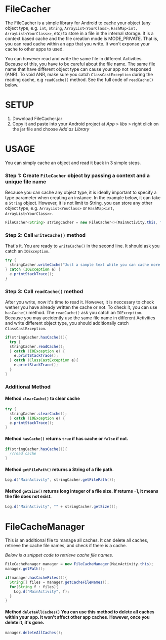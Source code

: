 # FileCacher
The FileCacher is a simple library for Android to cache your object (any object type, e.g. ``int``, ``String``, ``ArrayList<YourClass>``, ``HashMap<int, ArrayList<YourClass>>``, etc) to store in a file in the internal storage. It is a context based cache and the file creation mode is MODE_PRIVATE. That is, you can read cache within an app that you write. It won't exponse your cache to other apps to used.

You can however read and write the same file in different Activities. Because of this, you have to be careful about the file name. The same file name that have different object type can cause your app not responsed (ANR). To void ANR, make sure you catch ``ClassCastException`` during the reading cache, e.g ``readCache()`` method. See the full code of ``readCache()`` below.

# SETUP
1. Download FileCacher.jar
2. Copy it and paste into your Android project at *App* > *libs* > right click on the jar file and choose *Add as Library*

# USAGE
You can simply cache an object and read it back in 3 simple steps.

### Step 1: Create ``FileCacher`` object by passing a context and a unique file name
Because you can cache any object type, it is ideally important to specify a type parameter when creating an instance. In the example below, it can take a ``String`` object. However, it is not limit to String, you can store any other object type, e.g. ``ArrayList<YouClass>`` or ``HashMap<int, ArrayList<YourClass>>``.
```java
FileCacher<String> stringCacher = new FileCacher<>(MainActivity.this, "sometext.txt");
```

### Step 2: Call ``writeCache()`` method
That's it. You are ready to ``writeCache()`` in the second line. It should ask you catch an ``IOException``.
```java
try {
  stringCacher.writeCache("Just a sample text while you can cache more up to your internal storage.");
} catch (IOException e) {
  e.printStackTrace();
}
```

### Step 3: Call ``readCache()`` method
After you write, now it's time to read it. However, it is neccesary to check wether you have already written the cache or not. To check it, you can use ``hasCache()`` method. The ``readCache()`` ask you catch an ``IOException``. Because you may accidently use the same file name in different Activities and write different object type, you should additionally catch ``ClassCastException``. 
```java
if(stringCacher.hasCache()){
  try {
  stringCacher.readCache();
  } catch (IOException e) {
    e.printStackTrace();
  } catch (ClassCastException e){
    e.printStackTrace();
  }
}
```

### Additional Method
#### Method ``clearCache()`` to clear cache
```java
try {
  stringCacher.clearCache();
  } catch (IOException e) {
  e.printStackTrace();
}
```

#### Method ``hasCache()`` returns ``true`` if has cache or ``false`` if not.
```java 
if(stringCacher.hasCache()){
  //read cache
}
```

#### Method ``getFilePath()`` returns a String of a file path.
```java
Log.d("MainActivity", stringCacher.getFilePath());
```

#### Method ``getSize()`` returns long integer of a file size. If returns -1, it means the file does not exist.
```java
Log.d("MainActivity", "" + stringCacher.getSize());
```
# FileCacheManager
This is an additional file to manage all caches. It can delete all caches, retrieve the cache file names, and check if there is a cache. 

*Below is a snippet code to retrieve cache file names.*
```java
FileCacheManager manager = new FileCacheManager(MainActivity.this);
manager.getPath();

if(manager.hasCacheFiles()){
  String[] files = manager.getCacheFileNames();
  for(String f : files){
    Log.d("MainActivity", f);
  }
}
```

#### Method ``deleteAllCaches()`` You can use this method to delete all caches within your app. It won't affect other app caches. However, once you delete it, it's gone.
```java
manager.deleteAllCaches();
```



